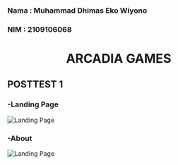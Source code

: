 ### Nama : Muhammad Dhimas Eko Wiyono
### NIM  : 2109106068


<h1 align="center">ARCADIA GAMES</h1>

## **POSTTEST 1**

### -Landing Page
![Landing Page](https://drive.google.com/uc?export=view&id=19ixEJYNXrw0ixAgCzulALT1USTO89h3P)

### -About
![Landing Page](https://drive.google.com/uc?export=view&id=18lgDbD2AQ7nj0TfPxbzGKzfBzhWcGmQV)
